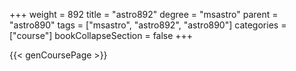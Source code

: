 +++
weight = 892
title = "astro892"
degree = "msastro"
parent = "astro890"
tags = ["msastro", "astro892", "astro890"]
categories = ["course"]
bookCollapseSection = false
+++

{{< genCoursePage >}}
